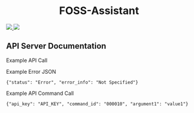 <h1 align="center">FOSS-Assistant</h1>

<p>
  <a href="https://discord.gg/Pvy2HgGE9r">
    <img src="https://img.shields.io/discord/806142446094385153?color=7489d5&logo=discord&logoColor=ffffff" />
  </a>
  <img src="https://img.shields.io/static/v1?label=Status&message=Development&color=blue">
  </a>
</p>

<h2>API Server Documentation</h2>

Example API Call


Example Error JSON
```
{"status": "Error", "error_info": "Not Specified"}
```

Example API Command Call
```
{"api_key": "API_KEY", "command_id": "000010", "argument1": "value1"}
```

